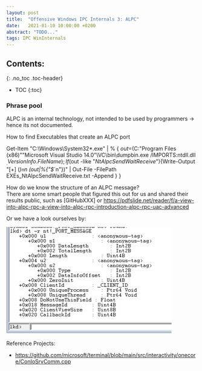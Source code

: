 ```yaml
---
layout: post
title:  "Offensive Windows IPC Internals 3: ALPC"
date:   2021-01-10 10:00:00 +0200
abstract: "TODO..."
tags: IPC WinInternals
---
```


## Contents:
{: .no_toc .toc-header}
* TOC
{:toc}

### Phrase pool

ALPC is an internal technology, not intended to be used by programmers -> hence its not documented.

How to find Executables that create an ALPC port

Get-Item "C:\Windows\System32\*.exe" | % { $out=$(C:\"Program Files (x86)"\"Microsoft Visual Studio 14.0"\VC\bin\dumpbin.exe /IMPORTS:ntdll.dll $_.VersionInfo.FileName); If($out -like "*NtAlpcSendWaitReceive*"){Write-Output "[+] $($_)`n`n $($out|%{"$_`n"})" | Out-File -FilePath EXEs_NtAlpcSendWaitReceive.txt -Append } }

How do we know the structure of an ALPC message?<br>
There are some smart people that figured this out for us and shared their results public, such as [GitHubXXX]
or https://pdfslide.net/reader/f/a-view-into-alpc-rpc-a-view-into-alpc-rpc-introduction-alpc-rpc-uac-advanced

Or we have a look ourselves by:

![ALPC Message Structure](/public/img/2021-01-17-Offensive-Windows-IPC-2-ALPC/ALPC_MessageStruct.png)



Reference Projects:
- https://github.com/microsoft/terminal/blob/main/src/interactivity/onecore/ConIoSrvComm.cpp

